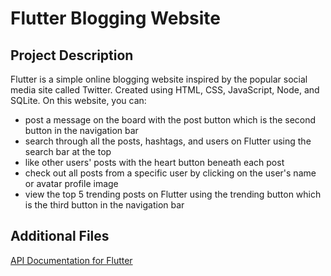 # Flutter Blogging Website

## Project Description
Flutter is a simple online blogging website inspired by the popular social media site called Twitter. Created using HTML, CSS, JavaScript, Node, and SQLite. On this website, you can:
- post a message on the board with the post button which is the second button in the navigation bar
- search through all the posts, hashtags, and users on Flutter using the search bar at the top
- like other users' posts with the heart button beneath each post
- check out all posts from a specific user by clicking on the user's name or avatar profile image
- view the top 5 trending posts on Flutter using the trending button which is the third button in the navigation bar

## Additional Files
[API Documentation for Flutter](APIDOC)